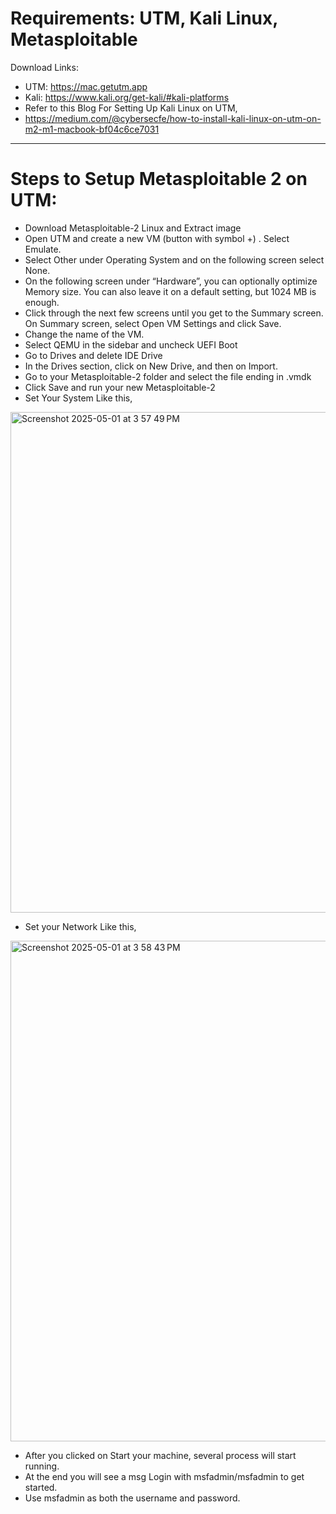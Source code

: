 # Requirements: UTM, Kali Linux, Metasploitable

Download Links:
- UTM: https://mac.getutm.app
- Kali: https://www.kali.org/get-kali/#kali-platforms
- Refer to this Blog For Setting Up Kali Linux on UTM, 
- https://medium.com/@cybersecfe/how-to-install-kali-linux-on-utm-on-m2-m1-macbook-bf04c6ce7031

---
# Steps to Setup Metasploitable 2 on UTM:

- Download Metasploitable-2 Linux and Extract image
- Open UTM and create a new VM (button with symbol +) . Select Emulate.
- Select Other under Operating System and on the following screen select None.
- On the following screen under “Hardware”, you can optionally optimize Memory size. You can also leave it on a default setting, but 1024 MB is enough.
- Click through the next few screens until you get to the Summary screen. On Summary screen, select Open VM Settings and click Save.
- Change the name of the VM.
- Select QEMU in the sidebar and uncheck UEFI Boot
- Go to Drives and delete IDE Drive
- In the Drives section, click on New Drive, and then on Import.
- Go to your Metasploitable-2 folder and select the file ending in .vmdk
- Click Save and run your new Metasploitable-2
- Set Your System Like this,

<img width="801" alt="Screenshot 2025-05-01 at 3 57 49 PM" src="https://github.com/user-attachments/assets/7bf2c125-e39e-4100-a687-c0665ae90555" />

- Set your Network Like this,
<img width="801" alt="Screenshot 2025-05-01 at 3 58 43 PM" src="https://github.com/user-attachments/assets/c2ce35c8-4a4a-4373-becf-3e700f32e4f6" />

- After you clicked on Start your machine, several process will start running.
- At the end you will see a msg Login with msfadmin/msfadmin to get started.
- Use msfadmin as both the username and password.

